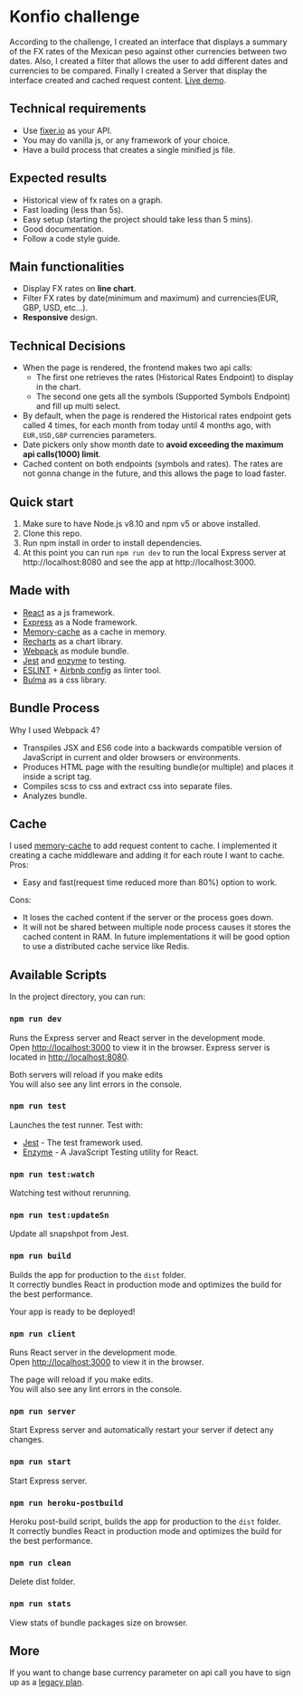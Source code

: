 # Konfio challenge
According to the challenge, I created an interface that displays a summary of the FX rates of the Mexican peso against other currencies between two dates. Also, I created a filter that allows the user to add different dates and currencies to be compared.
Finally I created a Server that display the interface created and cached request content.
[Live demo](https://app-fxrates.herokuapp.com/).

## Technical requirements

- Use [fixer.io](https://fixer.io/) as your API.
- You may do vanilla js, or any framework of your choice.
- Have a build process that creates a single minified js file.

## Expected results

- Historical view of fx rates on a graph.
- Fast loading (less than 5s).
- Easy setup (starting the project should take less than 5 mins).
- Good documentation.
- Follow a code style guide.

## Main functionalities
- Display FX rates on **line chart**.
- Filter FX rates by date(minimum and maximum) and currencies(EUR, GBP, USD, etc...).
- **Responsive** design.

## Technical Decisions
- When the page is rendered, the frontend makes two api calls:
	- The first one retrieves the rates (Historical Rates Endpoint) to display in the chart.
	- The second one gets all the symbols (Supported Symbols Endpoint) and fill up multi select.
- By default, when the page is rendered the Historical rates endpoint gets called 4 times, for each month from today until 4 months ago, with `EUR,USD,GBP` currencies parameters.
- Date pickers only show month date to **avoid exceeding the maximum api calls(1000) limit**.
- Cached content on both endpoints (symbols and rates). The rates are not gonna change in the future, and this allows the page to load faster.

## Quick start
 1. Make sure to have Node.js v8.10 and npm v5 or above installed.
 2. Clone this repo.
 3. Run npm install in order to install dependencies.
 4. At this point you can run `npm run dev` to run the local Express server at http://localhost:8080 and see the app at http://localhost:3000.

## Made with
- [React](https://reactjs.org/) as a js framework.
- [Express](https://expressjs.com/) as a Node framework.
- [Memory-cache](https://www.npmjs.com/package/memory-cache) as a cache in memory.
- [Recharts](http://recharts.org/en-US/) as a chart library.
- [Webpack](https://webpack.js.org/) as module bundle.
- [Jest](https://jestjs.io/) and [enzyme](https://airbnb.io/enzyme/) to testing.
- [ESLINT](https://eslint.org/) + [Airbnb config](https://www.npmjs.com/package/eslint-config-airbnb) as linter tool.
- [Bulma](https://bulma.io/) as a css library.

## Bundle Process
Why I used Webpack 4?
- Transpiles JSX and ES6 code into a backwards compatible version of JavaScript in current and older browsers or environments.
- Produces HTML page with the resulting bundle(or multiple) and places it inside a script tag.
- Compiles scss to css and extract css into separate files.
- Analyzes bundle.

## Cache
I used [memory-cache](https://www.npmjs.com/package/memory-cache) to add request content to cache. I implemented it creating a cache middleware and adding it for each route I want to cache.<br>
Pros:
- Easy and fast(request time reduced more than 80%) option to work.

Cons:
- It loses the cached content if the server or the process goes down.
- It will not be shared between multiple node process causes it stores the cached content in RAM.
In future implementations it will be good option to use a distributed cache service like Redis.


## Available Scripts

In the project directory, you can run:

### `npm run dev`

Runs the Express server and React server in the development mode.<br>
Open [http://localhost:3000](http://localhost:3000) to view it in the browser. Express server is located in [http://localhost:8080](http://localhost:3000).

Both servers will reload if you make edits<br>
You will also see any lint errors in the console.

### `npm run test`

Launches the test runner. Test with: <br>
 - [Jest](https://jestjs.io/) - The test framework used.
 - [Enzyme](https://airbnb.io/enzyme/) - A JavaScript Testing utility for React.

### `npm run test:watch`

Watching test without rerunning.

### `npm run test:updateSn`

Update all snapshpot from Jest.

### `npm run build`

Builds the app for production to the `dist` folder.<br>
It correctly bundles React in production mode and optimizes the build for the best performance.

Your app is ready to be deployed!

### `npm run client`
Runs React server in the development mode.<br>
Open [http://localhost:3000](http://localhost:3000) to view it in the browser.

The page will reload if you make edits.<br>
You will also see any lint errors in the console.

### `npm run server`
Start Express server and automatically restart your server if detect any changes.

### `npm run start`
Start Express server.

### `npm run heroku-postbuild`
Heroku post-build script, builds the app for production to the `dist` folder.<br>
It correctly bundles React in production mode and optimizes the build for the best performance.

### `npm run clean`

Delete dist folder.

### `npm run stats`

View stats of bundle packages size on browser.

## More
If you want to change base currency parameter on api call you have to sign up as a [legacy plan](https://fixer.io/signup/legacy).
